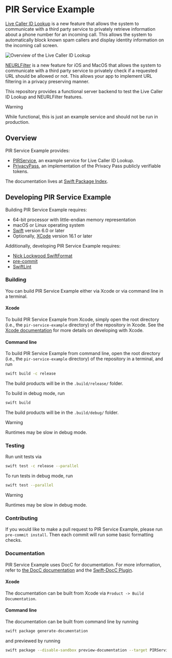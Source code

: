 # PIR Service Example

[Live Caller ID
Lookup](https://developer.apple.com/documentation/sms_and_call_reporting/getting_up-to-date_calling_and_blocking_information_for_your_app)
is a new feature that allows the system to communicate with a third party service to privately retrieve information
about a phone number for an incoming call. This allows the system to automatically block known spam
callers and display identity information on the incoming call screen.

<picture>
  <source media="(prefers-color-scheme: dark)" srcset="https://github.com/apple/pir-service-example/raw/main/Sources/PIRService/PIRService.docc/Resources/overview~dark@2x.png">
  <img alt="Overview of the Live Caller ID Lookup" src="https://github.com/apple/pir-service-example/raw/main/Sources/PIRService/PIRService.docc/Resources/overview@2x.png">
</picture>

[NEURLFilter](https://developer.apple.com/documentation/networkextension/neurlfiltermanager) is a new feature for iOS and MacOS that allows the system
to communicate with a third party service to privately check if a requested URL should be allowed or not. This allows your app to implement URL filtering in a privacy preserving manner.

This repository provides a functional server backend to test the Live Caller ID Lookup and NEURLFilter features.

> [!WARNING]
> While functional, this is just an example service and should not be run in production.

## Overview
PIR Service Example provides:
* [PIRService](https://swiftpackageindex.com/apple/pir-service-example/main/documentation/pirservice), an example service for Live Caller ID Lookup.
* [PrivacyPass](https://swiftpackageindex.com/apple/pir-service-example/main/documentation/privacypass), an implementation of the Privacy Pass publicly verifiable tokens.

The documentation lives at [Swift Package Index](https://swiftpackageindex.com/apple/pir-service-example).

## Developing PIR Service Example
Building PIR Service Example requires:
* 64-bit processor with little-endian memory representation
* macOS or Linux operating system
* [Swift](https://www.swift.org/) version 6.0 or later
* Optionally, [XCode](https://developer.apple.com/xcode/) version 16.1 or later

Additionally, developing PIR Service Example requires:
* [Nick Lockwood SwiftFormat](https://github.com/nicklockwood/SwiftFormat)
* [pre-commit](https://pre-commit.com)
* [SwiftLint](https://github.com/realm/SwiftLint)

### Building
You can build PIR Service Example either via Xcode or via command line in a terminal.
#### Xcode
To build PIR Service Example from Xcode, simply open the root directory (i.e., the `pir-service-example` directory) of the repository in Xcode.
See the [Xcode documentation](https://developer.apple.com/documentation/xcode) for more details on developing with Xcode.

#### Command line
To build PIR Service Example from command line, open the root directory (i.e., the `pir-service-example` directory) of the repository in a terminal, and run
```sh
swift build -c release
```
The build products will be in the `.build/release/` folder.

To build in debug mode, run
```sh
swift build
```
The build products will be in the `.build/debug/` folder.
> [!WARNING]
> Runtimes may be slow in debug mode.

### Testing
Run unit tests via
```sh
swift test -c release --parallel
```
To run tests in debug mode, run
```sh
swift test --parallel
```
> [!WARNING]
> Runtimes may be slow in debug mode.

### Contributing
If you would like to make a pull request to PIR Service Example, please run `pre-commit install`. Then each commit will run some basic formatting checks.

### Documentation
PIR Service Example uses DocC for documentation.
For more information, refer to [the DocC documentation](https://www.swift.org/documentation/docc) and the [Swift-DocC Plugin](https://swiftlang.github.io/swift-docc-plugin/documentation/swiftdoccplugin).
#### Xcode
The documentation can be built from Xcode via `Product -> Build Documentation`.
#### Command line
The documentation can be built from command line by running
```sh
swift package generate-documentation
```
and previewed by running
```sh
swift package --disable-sandbox preview-documentation --target PIRService
```
